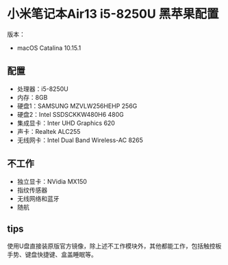 # 小米笔记本Air13 i5-8250U 黑苹果配置
版本：
- macOS Catalina 10.15.1
## 配置
- 处理器：i5-8250U
- 内存：8GB
- 硬盘1：SAMSUNG MZVLW256HEHP 256G
- 硬盘2：Intel SSDSCKKW480H6 480G
- 集成显卡：Inter UHD Graphics 620
- 声卡：Realtek ALC255
- 无线网卡：Intel Dual Band Wireless-AC 8265
## 不工作
- 独立显卡：NVidia MX150
- 指纹传感器
- 无线网络和蓝牙
- 随航
## tips
使用U盘直接装原版官方镜像，除上述不工作模块外，其他都能工作，包括触控板手势、键盘快捷键、盒盖睡眠等。